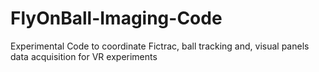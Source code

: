 # FlyOnBall-Imaging-Code
Experimental Code to coordinate Fictrac, ball tracking and, visual panels data acquisition for VR experiments
